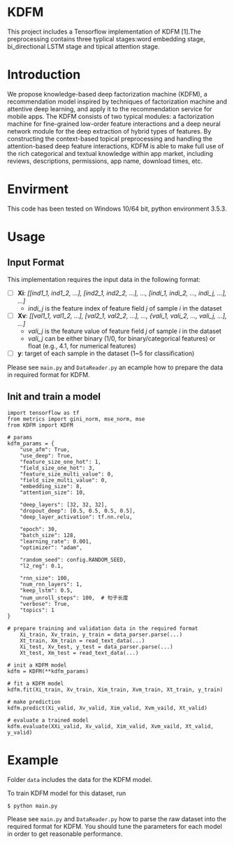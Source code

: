 # KDFM

This project includes a Tensorflow implementation of KDFM [1].The preprocessing contains three typlical stages:word embedding stage, bi_directional LSTM stage and tipical attention stage.

# Introduction

We propose knowledge-based deep factorization machine (KDFM), a recommendation model inspired by techniques of factorization machine and attentive deep learning, and apply it to the recommendation service for mobile apps. The KDFM consists of two typical modules: a factorization machine for fine-grained low-order feature interactions and a deep neural network module for the deep extraction of hybrid types of features. By constructing the context-based topical preprocessing and handling the attention-based deep feature interactions, KDFM is able to make full use of the rich categorical and textual knowledge within app market, including reviews, descriptions, permissions, app name, download times, etc.

# Envirment

This code has been tested on Windows 10/64 bit, python environment 3.5.3.

# Usage
## Input Format
This implementation requires the input data in the following format:
- [ ] **Xi**: *[[ind1_1, ind1_2, ...], [ind2_1, ind2_2, ...], ..., [indi_1, indi_2, ..., indi_j, ...], ...]*
    - *indi_j* is the feature index of feature field *j* of sample *i* in the dataset
- [ ] **Xv**: *[[val1_1, val1_2, ...], [val2_1, val2_2, ...], ..., {vali_1, vali_2, ..., vali_j, ...], ...]*
    - *vali_j* is the feature value of feature field *j* of sample *i* in the dataset
    - *vali_j* can be either binary (1/0, for binary/categorical features) or float (e.g., 4.1, for numerical features)
- [ ] **y**: target of each sample in the dataset (1~5 for classification)

Please see `main.py` and `DataReader.py` an ecample how to prepare the data in required format for KDFM.
## Init and train a model
```
import tensorflow as tf
from metrics import gini_norm, mse_norm, mse
from KDFM import KDFM

# params
kdfm_params = {
    "use_afm": True,
    "use_deep": True,
    "feature_size_one_hot": 1,
    "field_size_one_hot": 3,
    "feature_size_multi_value": 0,
    "field_size_multi_value": 0,
    "embedding_size": 8,
    "attention_size": 10,

    "deep_layers": [32, 32, 32],
    "dropout_deep": [0.5, 0.5, 0.5, 0.5],
    "deep_layer_activation": tf.nn.relu,

    "epoch": 30,
    "batch_size": 128,
    "learning_rate": 0.001,
    "optimizer": "adam",

    "random_seed": config.RANDOM_SEED,
    "l2_reg": 0.1,

    "rnn_size": 100,
    "num_rnn_layers": 1,
    "keep_lstm": 0.5,
    "num_unroll_steps": 100,  # 句子长度
    "verbose": True,
    "topics": 1
}

# prepare training and validation data in the required format
    Xi_train, Xv_train, y_train = data_parser.parse(...)
    Xt_train, Xm_train = read_text_data(...)
    Xi_test, Xv_test, y_test = data_parser.parse(...)
    Xt_test, Xm_test = read_text_data(...)

# init a KDFM model
kdfm = KDFM(**kdfm_params)

# fit a KDFM model
kdfm.fit(Xi_train, Xv_train, Xim_train, Xvm_train, Xt_train, y_train)

# make prediction
kdfm.predict(Xi_valid, Xv_valid, Xim_valid, Xvm_vaild, Xt_valid)

# evaluate a trained model
kdfm.evaluate(XXi_valid, Xv_valid, Xim_valid, Xvm_vaild, Xt_valid, y_valid)
```
# Example
Folder `data` includes the data for the KDFM model.

To train KDFM model for this dataset, run

```
$ python main.py
```
Please see `main.py` and `DataReader.py` how to parse the raw dataset into the required format for KDFM.
You should tune the parameters for each model in order to get reasonable performance.

